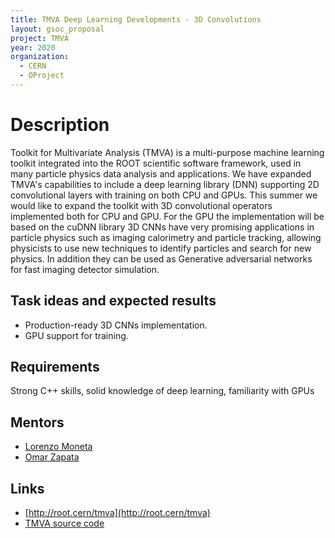 ```yaml
---
title: TMVA Deep Learning Developments - 3D Convolutions
layout: gsoc_proposal
project: TMVA
year: 2020
organization:
  - CERN
  - OProject
---
```


# Description

Toolkit for Multivariate Analysis (TMVA) is a multi-purpose machine learning toolkit integrated into the ROOT scientific software framework, used in many particle physics data analysis and applications. We have expanded TMVA's capabilities to include a deep learning library (DNN) supporting 2D convolutional layers with training on both CPU and GPUs. This summer we would like to expand the toolkit with 3D convolutional operators implemented both for CPU and GPU. For the GPU the implementation will be based on the cuDNN library 
3D CNNs have very promising applications in particle physics such as  imaging calorimetry and particle tracking, allowing physicists to use new techniques to identify particles and search for new physics. In addition they can be used as Generative adversarial networks for fast imaging detector simulation.


## Task ideas and expected results
  * Production-ready 3D CNNs implementation.
  * GPU support for training.


## Requirements 
Strong C++ skills, solid knowledge of deep learning, familiarity with GPUs

## Mentors
  * [Lorenzo Moneta](mailto:Lorenzo.Moneta@cern.ch)
  * [Omar Zapata](mailto:Omar.Zapata@cern.ch)

## Links
  * [http://root.cern/tmva](http://root.cern/tmva)
  * [TMVA source code](https://github.com/root-project/root/tree/master/tmva)

